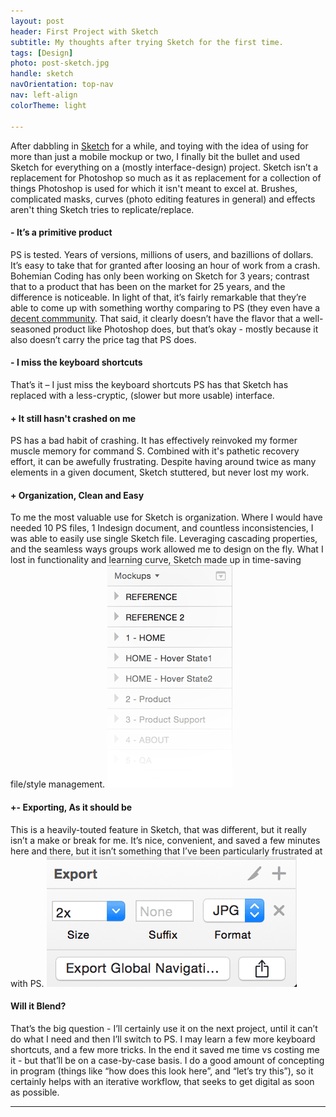 ```yaml
---
layout: post
header: First Project with Sketch
subtitle: My thoughts after trying Sketch for the first time.
tags: [Design]
photo: post-sketch.jpg
handle: sketch
navOrientation: top-nav
nav: left-align
colorTheme: light

---
```


After dabbling in [Sketch](http://bohemiancoding.com/sketch/) for a while, and toying with the idea of using for more than just a mobile mockup or two, I finally bit the bullet and used Sketch for everything on a (mostly interface-design) project. Sketch isn’t a replacement for Photoshop so much as it as replacement for a collection of things Photoshop is used for which it isn't meant to excel at. Brushes, complicated masks, curves (photo editing features in general) and effects aren't thing Sketch tries to replicate/replace.

#### <span class="negative-bullet">-</span> It’s a primitive product
PS is tested. Years of versions, millions of users, and bazillions of dollars. It’s easy to take that for granted after loosing an hour of work from a crash. Bohemian Coding has only been working on Sketch for 3 years; contrast that to a product that has been on the market for 25 years, and the difference is noticeable. In light of that, it’s fairly remarkable that they’re able to come up with something worthy comparing to PS (they even have a [decent commmunity](http://www.bohemiancoding.com/sketch/community/). That said, it clearly doesn’t have the flavor that a well-seasoned product like Photoshop does, but that’s okay - mostly because it also doesn’t carry the price tag that PS does.

#### <span class="negative-bullet">-</span> I miss the keyboard shortcuts
That’s it – I just miss the keyboard shortcuts PS has that Sketch has replaced with a less-cryptic, (slower but more usable) interface.

#### <span class="positive-bullet">+</span> It still hasn't crashed on me
PS has a bad habit of crashing. It has effectively reinvoked my former muscle memory for command S. Combined with it's pathetic recovery effort, it can be awefully frustrating. Despite having around twice as many elements in a given document, Sketch stuttered, but never lost my work.

#### <span class="positive-bullet">+</span> Organization, Clean and Easy
To me the most valuable use for Sketch is organization. Where I would have needed 10 PS files, 1 Indesign document, and countless inconsistencies, I was able to easily use single Sketch file. Leveraging cascading properties, and the seamless ways groups work allowed me to design on the fly. What I lost in functionality and learning curve, Sketch made up in time-saving file/style management.
![Image of layers ](/img-content/sketch/layers.png)

#### <span class="neutral-bullet">+-</span> Exporting, As it should be
This is a heavily-touted feature in Sketch, that was different, but it really isn’t a make or break for me. It’s nice, convenient, and saved a few minutes here and there, but it isn’t something that I’ve been particularly frustrated at with PS.
![Image of layers ](/img-content/sketch/export.png)

#### Will it Blend?
That’s the big question - I’ll certainly use it on the next project, until it can’t do what I need and then I’ll switch to PS. I may learn a few more keyboard shortcuts, and a few more tricks. In the end it saved me time vs costing me it - but that’ll be on a case-by-case basis. I do a good amount of concepting in program (things like “how does this look here”, and “let’s try this”), so it certainly helps with an iterative workflow, that seeks to get digital as soon as possible.

---
